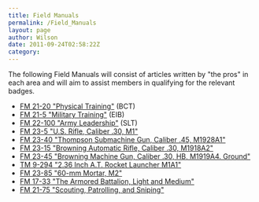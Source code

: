 ```yaml
---
title: Field Manuals
permalink: /Field_Manuals
layout: page
author: Wilson
date: 2011-09-24T02:58:22Z
category: 
---
```

The following Field Manuals will consist of articles written by "the
pros" in each area and will aim to assist members in qualifying for the
relevant badges.

  - [FM 21-20 "Physical Training"](:Category:FM_21-20 "wikilink") (BCT)
  - [FM 21-5 "Military Training"](:Category:FM_21-5 "wikilink") (EIB)
  - [FM 22-100 "Army Leadership"](:Category:FM_22-100 "wikilink") (SLT)
  - [FM 23-5 "U.S. Rifle, Caliber .30, M1"](FM_23-5 "wikilink")
  - [FM 23-40 "Thompson Submachine Gun, Caliber .45,
    M1928A1"](:Category:FM_23-40 "wikilink")
  - [FM 23-15 "Browning Automatic Rifle, Caliber .30,
    M1918A2"](:Category:FM_23-15 "wikilink")
  - [FM 23-45 "Browning Machine Gun, Caliber .30, HB, M1919A4.
    Ground"](:Category:FM_23-45 "wikilink")
  - [TM 9-294 "2.36 Inch A.T. Rocket Launcher
    M1A1"](:Category:TM_9-294 "wikilink")
  - [FM 23-85 "60-mm Mortar, M2"](:Category:FM_23-85 "wikilink")
  - [FM 17-33 "The Armored Battalion, Light and
    Medium"](:Category:FM_17-33 "wikilink")
  - [FM 21-75 "Scouting, Patrolling, and
    Sniping"](:Category:FM_21-75 "wikilink")

